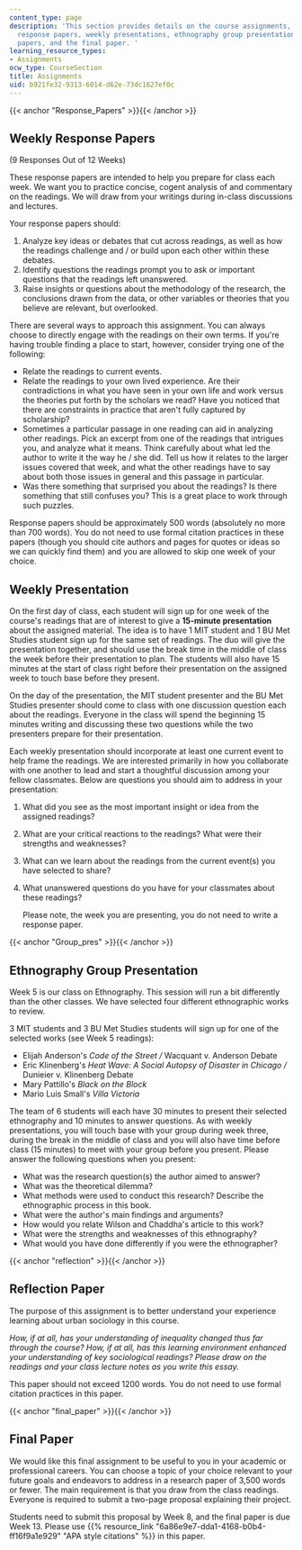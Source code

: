 ```yaml
---
content_type: page
description: 'This section provides details on the course assignments, including weekly
  response papers, weekly presentations, ethnography group presentations, reflection
  papers, and the final paper. '
learning_resource_types:
- Assignments
ocw_type: CourseSection
title: Assignments
uid: b921fe32-9313-6014-d62e-73dc1627ef0c
---
```


{{< anchor "Response_Papers" >}}{{< /anchor >}}

Weekly Response Papers
----------------------

(9 Responses Out of 12 Weeks)

These response papers are intended to help you prepare for class each week. We want you to practice concise, cogent analysis of and commentary on the readings. We will draw from your writings during in-class discussions and lectures.

Your response papers should:

1.  Analyze key ideas or debates that cut across readings, as well as how the readings challenge and / or build upon each other within these debates.
2.  Identify questions the readings prompt you to ask or important questions that the readings left unanswered.
3.  Raise insights or questions about the methodology of the research, the conclusions drawn from the data, or other variables or theories that you believe are relevant, but overlooked.

There are several ways to approach this assignment. You can always choose to directly engage with the readings on their own terms. If you're having trouble finding a place to start, however, consider trying one of the following:

*   Relate the readings to current events.
*   Relate the readings to your own lived experience. Are their contradictions in what you have seen in your own life and work versus the theories put forth by the scholars we read? Have you noticed that there are constraints in practice that aren't fully captured by scholarship?
*   Sometimes a particular passage in one reading can aid in analyzing other readings. Pick an excerpt from one of the readings that intrigues you, and analyze what it means. Think carefully about what led the author to write it the way he / she did. Tell us how it relates to the larger issues covered that week, and what the other readings have to say about both those issues in general and this passage in particular.
*   Was there something that surprised you about the readings? Is there something that still confuses you? This is a great place to work through such puzzles.

Response papers should be approximately 500 words (absolutely no more than 700 words). You do not need to use formal citation practices in these papers (though you should cite authors and pages for quotes or ideas so we can quickly find them) and you are allowed to skip one week of your choice.

Weekly Presentation
-------------------

On the first day of class, each student will sign up for one week of the course's readings that are of interest to give a **15-minute presentation** about the assigned material. The idea is to have 1 MIT student and 1 BU Met Studies student sign up for the same set of readings. The duo will give the presentation together, and should use the break time in the middle of class the week before their presentation to plan. The students will also have 15 minutes at the start of class right before their presentation on the assigned week to touch base before they present.

On the day of the presentation, the MIT student presenter and the BU Met Studies presenter should come to class with one discussion question each about the readings. Everyone in the class will spend the beginning 15 minutes writing and discussing these two questions while the two presenters prepare for their presentation.

Each weekly presentation should incorporate at least one current event to help frame the readings. We are interested primarily in how you collaborate with one another to lead and start a thoughtful discussion among your fellow classmates. Below are questions you should aim to address in your presentation:

1.  What did you see as the most important insight or idea from the assigned readings?
2.  What are your critical reactions to the readings? What were their strengths and weaknesses?
3.  What can we learn about the readings from the current event(s) you have selected to share?
4.  What unanswered questions do you have for your classmates about these readings?
    
    Please note, the week you are presenting, you do not need to write a response paper.
    

{{< anchor "Group_pres" >}}{{< /anchor >}}

Ethnography Group Presentation
------------------------------

Week 5 is our class on Ethnography. This session will run a bit differently than the other classes. We have selected four different ethnographic works to review.

3 MIT students and 3 BU Met Studies students will sign up for one of the selected works (see Week 5 readings):

*   Elijah Anderson's _Code of the Street /_ Wacquant v. Anderson Debate
*   Eric Klinenberg's _Heat Wave: A Social Autopsy of Disaster in Chicago /_ Dunieier v. Klinenberg Debate
*   Mary Pattillo's _Black on the Block_
*   Mario Luis Small's _Villa Victoria_

The team of 6 students will each have 30 minutes to present their selected ethnography and 10 minutes to answer questions. As with weekly presentations, you will touch base with your group during week three, during the break in the middle of class and you will also have time before class (15 minutes) to meet with your group before you present. Please answer the following questions when you present:

*   What was the research question(s) the author aimed to answer?
*   What was the theoretical dilemma?
*   What methods were used to conduct this research? Describe the ethnographic process in this book.
*   What were the author's main findings and arguments?
*   How would you relate Wilson and Chaddha's article to this work?
*   What were the strengths and weaknesses of this ethnography?
*   What would you have done differently if you were the ethnographer?

{{< anchor "reflection" >}}{{< /anchor >}}

Reflection Paper
----------------

The purpose of this assignment is to better understand your experience learning about urban sociology in this course.

_How, if at all, has your understanding of inequality changed thus far through the course? How, if at all, has this learning environment enhanced your understanding of key sociological readings? Please draw on the readings and your class lecture notes as you write this essay._

This paper should not exceed 1200 words. You do not need to use formal citation practices in this paper.

{{< anchor "final_paper" >}}{{< /anchor >}}

Final Paper
-----------

We would like this final assignment to be useful to you in your academic or professional careers. You can choose a topic of your choice relevant to your future goals and endeavors to address in a research paper of 3,500 words or fewer. The main requirement is that you draw from the class readings. Everyone is required to submit a two-page proposal explaining their project.

Students need to submit this proposal by Week 8, and the final paper is due Week 13. Please use {{% resource_link "6a86e9e7-dda1-4168-b0b4-ff16f9a1e929" "APA style citations" %}} in this paper.